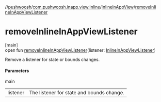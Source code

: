 //[pushwoosh](../../../index.md)/[com.pushwoosh.inapp.view.inline](../index.md)/[InlineInAppView](index.md)/[removeInlineInAppViewListener](remove-inline-in-app-view-listener.md)

# removeInlineInAppViewListener

[main]\
open fun [removeInlineInAppViewListener](remove-inline-in-app-view-listener.md)(listener: [InlineInAppViewListener](../-inline-in-app-view-listener/index.md))

Remove a listener for state or bounds changes.

#### Parameters

main

| | |
|---|---|
| listener | The listener for state and bounds change. |
